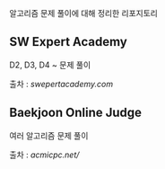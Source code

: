 알고리즘 문제 풀이에 대해 정리한 리포지토리

## SW Expert Academy

D2, D3, D4 ~ 문제 풀이

출차 : <cite>swepertacademy.com</cite>

## Baekjoon Online Judge

여러 알고리즘 문제 풀이

출차 : <cite>acmicpc.net/<cite>
